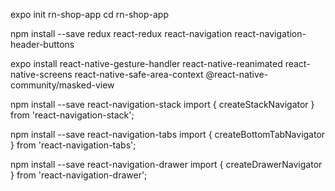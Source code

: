 expo init rn-shop-app
cd rn-shop-app 

npm install --save redux react-redux react-navigation react-navigation-header-buttons 

expo install react-native-gesture-handler react-native-reanimated react-native-screens react-native-safe-area-context @react-native-community/masked-view

npm install --save react-navigation-stack
import { createStackNavigator } from 'react-navigation-stack';

npm install --save react-navigation-tabs
import { createBottomTabNavigator } from 'react-navigation-tabs';

npm install --save react-navigation-drawer
import { createDrawerNavigator } from 'react-navigation-drawer';


